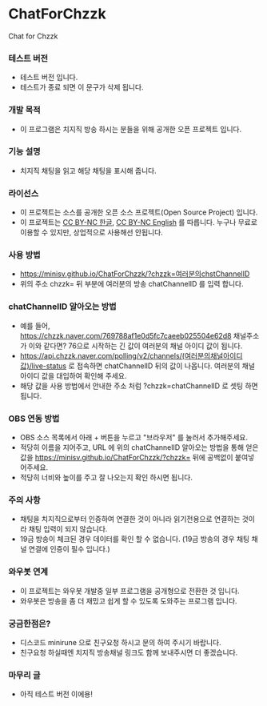 # ChatForChzzk
Chat for Chzzk

### 테스트 버전
- 테스트 버전 입니다.
- 테스트가 종료 되면 이 문구가 삭제 됩니다.

### 개발 목적
- 이 프로그램은 치지직 방송 하시는 분들을 위해 공개한 오픈 프로젝트 입니다.

### 기능 설명
- 치지직 채팅을 읽고 해당 채팅을 표시해 줍니다.

### 라이선스
- 이 프로젝트는 소스를 공개한 오픈 소스 프로젝트(Open Source Project) 입니다.
- 이 프로젝트는 [CC BY-NC 한글](https://creativecommons.org/licenses/by-nc/4.0/deed.ko), [CC BY-NC English](https://creativecommons.org/licenses/by-nc/4.0/) 를 따릅니다. 누구나 무료로 이용할 수 있지만, 상업적으로 사용해선 안됩니다.

### 사용 방법
- https://minisv.github.io/ChatForChzzk/?chzzk=여러분의chstChannelID
- 위의 주소 chzzk= 뒤 부분에 여러분의 방송 chatChannelID 를 입력 합니다.

### chatChannelID 알아오는 방법
- 예를 들어, https://chzzk.naver.com/769788af1e0d5fc7caeeb025504e62d8 채널주소가 이와 같다면? 76으로 시작하는 긴 값이 여러분의 채널 아이디 값이 됩니다.
- https://api.chzzk.naver.com/polling/v2/channels/(여러분의채널아이디값)/live-status 로 접속하면 chatChannelID 뒤의 값이 나옵니다. 여러분의 채널 아이디 값을 대입하여 확인해 주세요.
- 해당 값을 사용 방법에서 안내한 주소 처럼 ?chzzk=chatChannelID 로 셋팅 하면 됩니다.

### OBS 연동 방법
- OBS 소스 목록에서 아래 + 버튼을 누르고 "브라우저" 를 눌러서 추가해주세요.
- 적당히 이름을 지어주고, URL 에 위의 chatChannelID 알아오는 방법을 통해 얻은 값을 https://minisv.github.io/ChatForChzzk/?chzzk= 뒤에 공백없이 붙여넣어주세요.
- 적당히 너비와 높이를 주고 잘 나오는지 확인 하시면 됩니다.

### 주의 사항
- 채팅을 치지직으로부터 인증하여 연결한 것이 아니라 읽기전용으로 연결하는 것이라 채팅 입력이 되지 않습니다.
- 19금 방송이 체크된 경우 데이터를 확인 할 수 없습니다. (19금 방송의 경우 채팅 채널 연결에 인증이 필수 입니다.)

### 와우봇 연계
- 이 프로젝트는 와우봇 개발중 일부 프로그램을 공개형으로 전환한 것 입니다.
- 와우봇은 방송을 좀 더 재밌고 쉽게 할 수 있도록 도와주는 프로그램 입니다.

### 궁금한점은?
- 디스코드 minirune 으로 친구요청 하시고 문의 하여 주시기 바랍니다.
- 친구요청 하실때엔 치지직 방송채널 링크도 함께 보내주시면 더 좋겠습니다.

### 마무리 글
- 아직 테스트 버전 이에용!